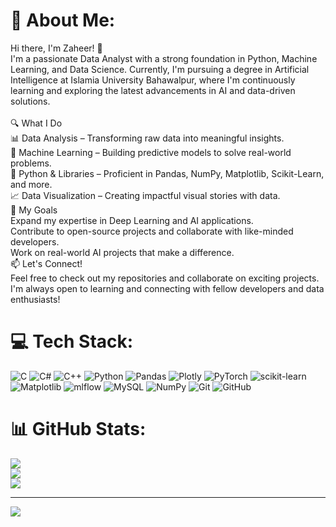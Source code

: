 # 💫 About Me:
Hi there, I'm Zaheer! 👋<br>I'm a passionate Data Analyst with a strong foundation in Python, Machine Learning, and Data Science. Currently, I'm pursuing a degree in Artificial Intelligence at Islamia University Bahawalpur, where I'm continuously learning and exploring the latest advancements in AI and data-driven solutions.<br><br>🔍 What I Do<br>📊 Data Analysis – Transforming raw data into meaningful insights.<br>🧠 Machine Learning – Building predictive models to solve real-world problems.<br>🐍 Python & Libraries – Proficient in Pandas, NumPy, Matplotlib, Scikit-Learn, and more.<br>📈 Data Visualization – Creating impactful visual stories with data.<br>🚀 My Goals<br>Expand my expertise in Deep Learning and AI applications.<br>Contribute to open-source projects and collaborate with like-minded developers.<br>Work on real-world AI projects that make a difference.<br>📫 Let's Connect!<br>Feel free to check out my repositories and collaborate on exciting projects. I'm always open to learning and connecting with fellow developers and data enthusiasts!


# 💻 Tech Stack:
![C](https://img.shields.io/badge/c-%2300599C.svg?style=for-the-badge&logo=c&logoColor=white) ![C#](https://img.shields.io/badge/c%23-%23239120.svg?style=for-the-badge&logo=csharp&logoColor=white) ![C++](https://img.shields.io/badge/c++-%2300599C.svg?style=for-the-badge&logo=c%2B%2B&logoColor=white) ![Python](https://img.shields.io/badge/python-3670A0?style=for-the-badge&logo=python&logoColor=ffdd54) ![Pandas](https://img.shields.io/badge/pandas-%23150458.svg?style=for-the-badge&logo=pandas&logoColor=white) ![Plotly](https://img.shields.io/badge/Plotly-%233F4F75.svg?style=for-the-badge&logo=plotly&logoColor=white) ![PyTorch](https://img.shields.io/badge/PyTorch-%23EE4C2C.svg?style=for-the-badge&logo=PyTorch&logoColor=white) ![scikit-learn](https://img.shields.io/badge/scikit--learn-%23F7931E.svg?style=for-the-badge&logo=scikit-learn&logoColor=white) ![Matplotlib](https://img.shields.io/badge/Matplotlib-%23ffffff.svg?style=for-the-badge&logo=Matplotlib&logoColor=black) ![mlflow](https://img.shields.io/badge/mlflow-%23d9ead3.svg?style=for-the-badge&logo=numpy&logoColor=blue) ![MySQL](https://img.shields.io/badge/mysql-4479A1.svg?style=for-the-badge&logo=mysql&logoColor=white) ![NumPy](https://img.shields.io/badge/numpy-%23013243.svg?style=for-the-badge&logo=numpy&logoColor=white) ![Git](https://img.shields.io/badge/git-%23F05033.svg?style=for-the-badge&logo=git&logoColor=white) ![GitHub](https://img.shields.io/badge/github-%23121011.svg?style=for-the-badge&logo=github&logoColor=white)
# 📊 GitHub Stats:
![](https://github-readme-stats.vercel.app/api?username=zaheercoder&theme=onedark&hide_border=false&include_all_commits=true&count_private=true)<br/>
![](https://nirzak-streak-stats.vercel.app/?user=zaheercoder&theme=onedark&hide_border=false)<br/>
![](https://github-readme-stats.vercel.app/api/top-langs/?username=zaheercoder&theme=onedark&hide_border=false&include_all_commits=true&count_private=true&layout=compact)

---
[![](https://visitcount.itsvg.in/api?id=zaheercoder&icon=0&color=0)](https://visitcount.itsvg.in)

<!-- Proudly created with GPRM ( https://gprm.itsvg.in ) -->
